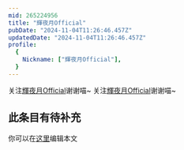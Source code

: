 ```yaml
---
mid: 265224956
title: "輝夜月Official"
pubDate: "2024-11-04T11:26:46.457Z"
updatedDate: "2024-11-04T11:26:46.457Z"
profile:
  {
    Nickname: ["輝夜月Official"],
  }
---
```


关注[輝夜月Official](https://space.bilibili.com/265224956)谢谢喵~ 关注[輝夜月Official](https://space.bilibili.com/265224956)谢谢喵~

## 此条目有待补充
你可以在[这里](https://github.com/Yuhanawa/VTuber.ICU-Content/edit/master/v/輝夜月Official/index.md)编辑本文
